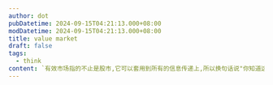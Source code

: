 ```yaml
---
author: dot
pubDatetime: 2024-09-15T04:21:13.000+08:00
modDatetime: 2024-09-15T04:21:13.000+08:00
title: value market
draft: false
tags:
  - think
content: `有效市场指的不止是股市,它可以套用到所有的信息传递上,所以换句话说"你知道这件事有用的时候已经没用了",再换句话说就是"有用的事情永远是你现在不知道aka没发现的",所以是不是比起运用已有的信息进行计划不如靠直觉?`
---
```

